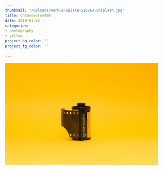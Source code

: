 ```yaml
---
thumbnail: "/uploads/markus-spiske-516263-unsplash.jpg"
title: Chronoverse400
date: 2019-01-03
categories:
- photography
- yellow
project_bg_color: ''
project_fg_color: ''

---
```

![](/uploads/markus-spiske-516263-unsplash.jpg)